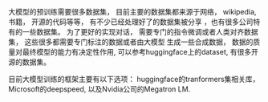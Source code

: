 大模型的预训练需要很多数据集， 目前主要的数据集都来源于网络， wikipedia, 书籍， 开源的代码等等， 有不少已经处理好了的数据集被分享
，也有很多公司特有的一些数据集。 为了更好的实现对话， 需要专门的指令微调或者人类对齐数据集， 这些很多都需要专门标注的数据或者由大模型
生成一些合成数据， 数据的质量对最终模型的能力有决定性作用, 可以参考huggingface上的dataset, 有很多开源的数据集。

目前大模型训练的框架主要有以下选项： huggingface的tranformers集相关库， Microsoft的deepspeed, 以及Nvidia公司的Megatron LM. 


